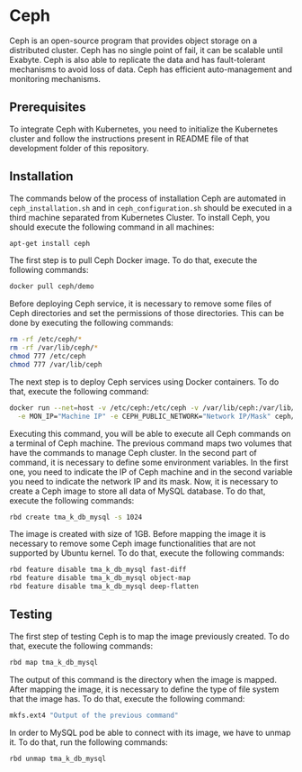 
# Ceph
Ceph is an open-source program that provides object storage on a distributed cluster.  Ceph has no single point of fail, it can be scalable until Exabyte.
Ceph is also able to replicate the data and has fault-tolerant mechanisms to avoid loss of data. Ceph has efficient auto-management and monitoring mechanisms.
## Prerequisites
To integrate Ceph with Kubernetes, you need to initialize the Kubernetes cluster and follow the instructions present in README file of that development folder of this repository.
## Installation
The commands below of the process of installation Ceph are automated in `ceph_installation.sh` and in `ceph_configuration.sh` should be executed in a third machine separated from Kubernetes Cluster.
To install Ceph, you should execute the following command in all machines:
```sh
apt-get install ceph
```
The first step is to pull Ceph Docker image. To do that, execute the following commands:
```sh
docker pull ceph/demo
```
Before deploying Ceph service, it is necessary to remove some files of Ceph directories and set the permissions of those directories. This can be done by executing the following commands:
```sh
rm -rf /etc/ceph/*
rm -rf /var/lib/ceph/*
chmod 777 /etc/ceph
chmod 777 /var/lib/ceph
```
The next step is to deploy Ceph services using Docker containers. To do that, execute the following command:
```sh
docker run --net=host -v /etc/ceph:/etc/ceph -v /var/lib/ceph:/var/lib/ceph \
  -e MON_IP="Machine IP" -e CEPH_PUBLIC_NETWORK="Network IP/Mask" ceph/demo
```
Executing this command, you will be able to execute all Ceph commands on a terminal of Ceph machine. The previous command maps two volumes that have the commands to manage Ceph cluster. In the second part of command, it is necessary to define some environment variables. In the first one, you need to indicate the IP of Ceph machine and in the second variable you need to indicate the network IP and its mask.
Now, it is necessary to create a Ceph image to store all data of MySQL database. To do that, execute the following commands:
```sh
rbd create tma_k_db_mysql -s 1024
```
The image is created with size of 1GB.
Before mapping the image it is necessary to remove some Ceph image functionalities that are not supported by Ubuntu kernel.
To do that, execute the following commands:
```sh
rbd feature disable tma_k_db_mysql fast-diff
rbd feature disable tma_k_db_mysql object-map
rbd feature disable tma_k_db_mysql deep-flatten
```
## Testing
The first step of testing Ceph is to map the image previously created. To do that, execute the following commands:
```sh
rbd map tma_k_db_mysql
```
The output of this command is the directory when the image is mapped.
After mapping the image, it is necessary to define the type of file system that the image has. To do that, execute the following command:
```sh
mkfs.ext4 "Output of the previous command"
```
In order to MySQL pod be able to connect with its image, we have to unmap it. To do that, run the following commands:
```sh
rbd unmap tma_k_db_mysql
```

